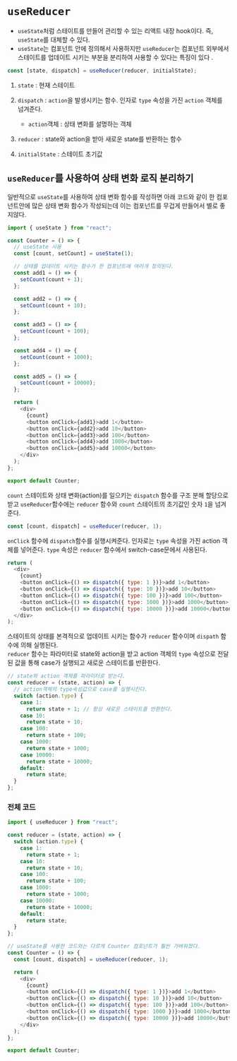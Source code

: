 # `useReducer`

- `useState`처럼 스테이트를 만들어 관리할 수 있는 리액트 내장 hook이다. 즉, `useState`를 대체할 수 있다.
- `useState`는 컴포넌트 안에 정의해서 사용하지만 `useReducer`는 컴포넌트 외부에서 스테이트를 업데이트 시키는 부분을 분리하여 사용할 수 있다는 특징이 있다 .

```javascript
const [state, dispatch] = useReducer(reducer, initialState);
```

1. `state` : 현재 스테이트
2. `dispatch` : `action`을 발생시키는 함수. 인자로 `type` 속성을 가진 `action` 객체를 넘겨준다.

   - `action`객체 : 상태 변화를 설명하는 객체

3. `reducer` : state와 action을 받아 새로운 state를 반환하는 함수
4. `initialState` : 스테이트 초기값

## `useReducer`를 사용하여 상태 변화 로직 분리하기

일반적으로 `useState`를 사용하여 상태 변화 함수를 작성하면 아래 코드와 같이 한 컴포넌트안에 많은 상태 변화 함수가 작성되는데 이는 컴포넌트를 무겁게 만들어서 별로 좋지않다.

```javascript
import { useState } from "react";

const Counter = () => {
  // useState 사용
  const [count, setCount] = useState(1);

  // 상태를 업데이트 시키는 함수가 한 컴포넌트에 여러개 정의된다.
  const add1 = () => {
    setCount(count + 1);
  };

  const add2 = () => {
    setCount(count + 10);
  };

  const add3 = () => {
    setCount(count + 100);
  };

  const add4 = () => {
    setCount(count + 1000);
  };

  const add5 = () => {
    setCount(count + 10000);
  };

  return (
    <div>
      {count}
      <button onClick={add1}>add 1</button>
      <button onClick={add2}>add 10</button>
      <button onClick={add3}>add 100</button>
      <button onClick={add4}>add 1000</button>
      <button onClick={add5}>add 10000</button>
    </div>
  );
};

export default Counter;
```

`count` 스테이트와 상태 변화(action)를 일으키는 `dispatch` 함수를 구조 분해 할당으로 받고 `useReducer`함수에는 `reducer` 함수와 `count` 스테이트의 초기값인 숫자 `1`을 넘겨준다.

```javascript
const [count, dispatch] = useReducer(reducer, 1);
```

`onClick` 함수에 `dispatch`함수를 실행시켜준다. 인자로는 `type` 속성을 가진 action 객체를 넣어준다. `type` 속성은 `reducer` 함수에서 switch-case문에서 사용된다.

```javascript
return (
  <div>
    {count}
    <button onClick={() => dispatch({ type: 1 })}>add 1</button>
    <button onClick={() => dispatch({ type: 10 })}>add 10</button>
    <button onClick={() => dispatch({ type: 100 })}>add 100</button>
    <button onClick={() => dispatch({ type: 1000 })}>add 1000</button>
    <button onClick={() => dispatch({ type: 10000 })}>add 10000</button>
  </div>
);
```

스테이트의 상태를 본격적으로 업데이트 시키는 함수가 `reducer` 함수이며 `dispath` 함수에 의해 실행된다.  
`reducer` 함수는 파라미터로 state와 action을 받고 action 객체의 `type` 속성으로 전달된 값을 통해 case가 실행되고 새로운 스테이트를 반환한다.

```javascript
// state와 action 객체를 파라미터로 받는다.
const reducer = (state, action) => {
  // action객체의 type속성값으로 case를 실행시킨다.
  switch (action.type) {
    case 1:
      return state + 1; // 항상 새로운 스테이트를 반환한다.
    case 10:
      return state + 10;
    case 100:
      return state + 100;
    case 1000:
      return state + 1000;
    case 10000:
      return state + 10000;
    default:
      return state;
  }
};
```

### 전체 코드

```javascript
import { useReducer } from "react";

const reducer = (state, action) => {
  switch (action.type) {
    case 1:
      return state + 1;
    case 10:
      return state + 10;
    case 100:
      return state + 100;
    case 1000:
      return state + 1000;
    case 10000:
      return state + 10000;
    default:
      return state;
  }
};

// useState를 사용한 코드와는 다르게 Counter 컴포넌트가 훨씬 가벼워졌다.
const Counter = () => {
  const [count, dispatch] = useReducer(reducer, 1);

  return (
    <div>
      {count}
      <button onClick={() => dispatch({ type: 1 })}>add 1</button>
      <button onClick={() => dispatch({ type: 10 })}>add 10</button>
      <button onClick={() => dispatch({ type: 100 })}>add 100</button>
      <button onClick={() => dispatch({ type: 1000 })}>add 1000</button>
      <button onClick={() => dispatch({ type: 10000 })}>add 10000</button>
    </div>
  );
};

export default Counter;
```
